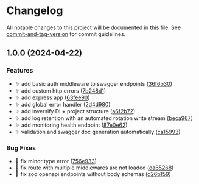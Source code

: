 # Changelog

All notable changes to this project will be documented in this file. See [commit-and-tag-version](https://github.com/absolute-version/commit-and-tag-version) for commit guidelines.

## 1.0.0 (2024-04-22)


### Features

* ✨ add basic auth middleware to swagger endpoints ([36f6b30](https://github.com/JorgeCoke/express-typescript-swagger-zod-template/commit/36f6b30d71d4b4909059acd0eae6b2eef88af3f3))
* ✨ add custom http errors ([7b248d1](https://github.com/JorgeCoke/express-typescript-swagger-zod-template/commit/7b248d117d5f39ed175f6b7f137a3a62d94a931d))
* ✨ add express app ([63fee90](https://github.com/JorgeCoke/express-typescript-swagger-zod-template/commit/63fee90ae0a9a0dd075f7e4a4cc8e9a9fe370169))
* ✨ add global error handler ([2d4d980](https://github.com/JorgeCoke/express-typescript-swagger-zod-template/commit/2d4d980ae5a29531a7cfd4f1c019787e99f2d91e))
* ✨ add inversify DI + project structure ([a6f2b72](https://github.com/JorgeCoke/express-typescript-swagger-zod-template/commit/a6f2b72a0034fcc7d78f9e44f941fbfd43f22223))
* ✨ add log retention with an automated rotation write stream ([beca967](https://github.com/JorgeCoke/express-typescript-swagger-zod-template/commit/beca967890c593666322b427b2636cbb79c91956))
* ✨ add monitoring health endpoint ([87e0e62](https://github.com/JorgeCoke/express-typescript-swagger-zod-template/commit/87e0e62294c841b0fbef5ee3d8da6129c6cce779))
* ✨ validation and swagger doc generation automatically ([ca15993](https://github.com/JorgeCoke/express-typescript-swagger-zod-template/commit/ca159937839dd212d75500df59b9c46efd0d732f))


### Bug Fixes

* 🐛 fix minor type error ([756e933](https://github.com/JorgeCoke/express-typescript-swagger-zod-template/commit/756e933e67714a2cdbb813562778ecb338fdbc82))
* 🐛 fix route with multiple middlewares are not loaded ([da65268](https://github.com/JorgeCoke/express-typescript-swagger-zod-template/commit/da65268aca3c13bab65bc439de0ec1726463ae89))
* 🐛 fix zod openapi endpoints without body schemas ([d26b159](https://github.com/JorgeCoke/express-typescript-swagger-zod-template/commit/d26b159f2bcd68fbad6b9d82beeea7618fad3ef8))
